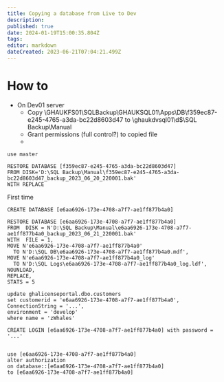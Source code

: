 ```yaml
---
title: Copying a database from Live to Dev
description: 
published: true
date: 2024-01-19T15:00:35.804Z
tags: 
editor: markdown
dateCreated: 2023-06-21T07:04:21.499Z
---
```


# How to

- On Dev01 server
	- Copy \\GHAUKFS01\SQLBackup\GHAUKSQL01\Apps\DB\f359ec87-e245-4765-a3da-bc22d8603d47 to \\ghaukdvsql01\d$\SQL Backup\Manual
  - Grant permissions (full control?) to copied file
  - 
```  
use master

RESTORE DATABASE [f359ec87-e245-4765-a3da-bc22d8603d47]  
FROM DISK='D:\SQL Backup\Manual\f359ec87-e245-4765-a3da-bc22d8603d47_backup_2023_06_20_220001.bak' 
WITH REPLACE
```



First time

```
CREATE DATABASE [e6aa6926-173e-4708-a7f7-ae1ff877b4a0] 

RESTORE DATABASE [e6aa6926-173e-4708-a7f7-ae1ff877b4a0] 
FROM  DISK = N'D:\SQL Backup\Manual\e6aa6926-173e-4708-a7f7-ae1ff877b4a0_backup_2023_06_21_220001.bak' 
WITH  FILE = 1,  
MOVE N'e6aa6926-173e-4708-a7f7-ae1ff877b4a0' 
  TO N'D:\SQL DB\e6aa6926-173e-4708-a7f7-ae1ff877b4a0.mdf',  
MOVE N'e6aa6926-173e-4708-a7f7-ae1ff877b4a0_log' 
  TO N'D:\SQL Logs\e6aa6926-173e-4708-a7f7-ae1ff877b4a0_log.ldf',  
NOUNLOAD,  
REPLACE,  
STATS = 5

update ghalicenseportal.dbo.customers 
set customerid = 'e6aa6926-173e-4708-a7f7-ae1ff877b4a0',
ConnectionString = '...',
environment = 'develop'
where name = 'zWhales'

CREATE LOGIN [e6aa6926-173e-4708-a7f7-ae1ff877b4a0] with password = '...'


use [e6aa6926-173e-4708-a7f7-ae1ff877b4a0]
alter authorization 
on database::[e6aa6926-173e-4708-a7f7-ae1ff877b4a0] 
to [e6aa6926-173e-4708-a7f7-ae1ff877b4a0]

```